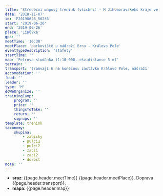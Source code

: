 ```yaml
---
title: 'Středeční mapový trénink (všichni) - M Jihomoravského kraje ve štafetách'
date: '2018-11-07'
id: 'P20190626_56236'
start: '2019-06-26'
end: '2019-06-26'
place: 'Lipůvka'
gps: ''
meetTime: '16:30'
meetPlace: 'parkoviště u nádraží Brno - Královo Pole'
eventTypeDescription: 'štafety'
startTime: ''
map: 'Petrova studánka (1:10 000, ekvidistance 5 m)'
terrain: ''
transport: 'tramvají 6 na konečnou zastávku Královo Pole, nádraží'
accomodation: ''
food: ''
leader: ''
type: 'M'
doWeOrganize: ''
trainingCamp:
    program: ''
    price: ''
    thingsToTake: ''
    return: ''
    signups: ''
template: trenink
taxonomy:
    skupina:
        - zabicky
        - pulci1
        - pulci2
        - zaci1
        - zaci2
        - dorost
note: ''
---
```

* **sraz**: {{page.header.meetTime}} {{page.header.meetPlace}}. Doprava {{page.header.transport}}.
* **mapa**: {{page.header.map}}
